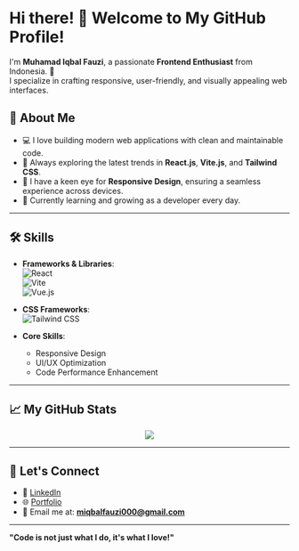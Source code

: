 # Hi there! 👋 Welcome to My GitHub Profile!  

I'm **Muhamad Iqbal Fauzi**, a passionate **Frontend Enthusiast** from Indonesia. 🚀  
I specialize in crafting responsive, user-friendly, and visually appealing web interfaces.  

## 🚀 About Me  
- 💻 I love building modern web applications with clean and maintainable code.  
- 🌱 Always exploring the latest trends in **React.js**, **Vite.js**, and **Tailwind CSS**.  
- 🌟 I have a keen eye for **Responsive Design**, ensuring a seamless experience across devices.  
- 📖 Currently learning and growing as a developer every day.  

---

## 🛠️ Skills  
- **Frameworks & Libraries**:  
  ![React](https://img.shields.io/badge/React-61DAFB?style=for-the-badge&logo=react&logoColor=black)  
  ![Vite](https://img.shields.io/badge/Vite-646CFF?style=for-the-badge&logo=vite&logoColor=white)  
  ![Vue.js](https://img.shields.io/badge/Vue.js-4FC08D?style=for-the-badge&logo=vue.js&logoColor=white)  

- **CSS Frameworks**:  
  ![Tailwind CSS](https://img.shields.io/badge/Tailwind%20CSS-38B2AC?style=for-the-badge&logo=tailwind-css&logoColor=white)  

- **Core Skills**:  
  - Responsive Design  
  - UI/UX Optimization  
  - Code Performance Enhancement  

---

## 📈 My GitHub Stats  

<p align="center">
  <a href="#">
    <img src="https://github-readme-stats.vercel.app/api?username=MiqbalF2021&show_icons=true&theme=github_dark&hide_border=true" />
</a>
</p>

---

## 🌟 Let's Connect  
- 💼 [LinkedIn](https://www.linkedin.com/in/muhamad-iqbal-fauzi-fz/)  
- 🌐 [Portfolio](https://m-iqbal-fauzi.vercel.app/)  
- 📧 Email me at: **miqbalfauzi000@gmail.com**  

---

**"Code is not just what I do, it's what I love!"**

